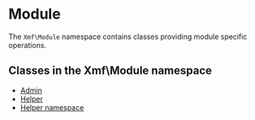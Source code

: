 # Module

The `Xmf\Module` namespace contains classes providing module specific operations.

## Classes in the Xmf\Module namespace

* [Admin](admin.md)
* [Helper](helper.md)
* [Helper namespace](helper-1/)

